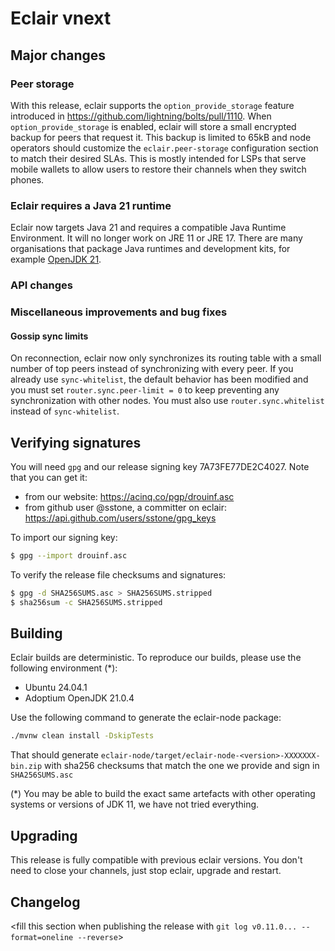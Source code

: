 # Eclair vnext

<insert here a high-level description of the release>

## Major changes

<insert changes>

### Peer storage

With this release, eclair supports the `option_provide_storage` feature introduced in <https://github.com/lightning/bolts/pull/1110>.
When `option_provide_storage` is enabled, eclair will store a small encrypted backup for peers that request it.
This backup is limited to 65kB and node operators should customize the `eclair.peer-storage` configuration section to match their desired SLAs.
This is mostly intended for LSPs that serve mobile wallets to allow users to restore their channels when they switch phones.

### Eclair requires a  Java 21 runtime

Eclair now targets Java 21 and requires a compatible Java Runtime Environment. It will no longer work on JRE 11 or JRE 17.
There are many organisations that package Java runtimes and development kits, for example [OpenJDK 21](https://adoptium.net/temurin/releases/?package=jdk&version=21).

### API changes

<insert changes>

### Miscellaneous improvements and bug fixes

#### Gossip sync limits

On reconnection, eclair now only synchronizes its routing table with a small number of top peers instead of synchronizing with every peer.
If you already use `sync-whitelist`, the default behavior has been modified and you must set `router.sync.peer-limit = 0` to keep preventing any synchronization with other nodes.
You must also use `router.sync.whitelist` instead of `sync-whitelist`.

## Verifying signatures

You will need `gpg` and our release signing key 7A73FE77DE2C4027. Note that you can get it:

- from our website: https://acinq.co/pgp/drouinf.asc
- from github user @sstone, a committer on eclair: https://api.github.com/users/sstone/gpg_keys

To import our signing key:

```sh
$ gpg --import drouinf.asc
```

To verify the release file checksums and signatures:

```sh
$ gpg -d SHA256SUMS.asc > SHA256SUMS.stripped
$ sha256sum -c SHA256SUMS.stripped
```

## Building

Eclair builds are deterministic. To reproduce our builds, please use the following environment (*):

- Ubuntu 24.04.1
- Adoptium OpenJDK 21.0.4

Use the following command to generate the eclair-node package:

```sh
./mvnw clean install -DskipTests
```

That should generate `eclair-node/target/eclair-node-<version>-XXXXXXX-bin.zip` with sha256 checksums that match the one we provide and sign in `SHA256SUMS.asc`

(*) You may be able to build the exact same artefacts with other operating systems or versions of JDK 11, we have not tried everything.

## Upgrading

This release is fully compatible with previous eclair versions. You don't need to close your channels, just stop eclair, upgrade and restart.

## Changelog

<fill this section when publishing the release with `git log v0.11.0... --format=oneline --reverse`>
